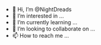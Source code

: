 - 👋 Hi, I’m @NightDreads
- 👀 I’m interested in ...
- 🌱 I’m currently learning ...
- 💞️ I’m looking to collaborate on ...
- 📫 How to reach me ...

<!---
NightDreads/NightDreads is a ✨ special ✨ repository because its `README.md` (this file) appears on your GitHub profile.
You can click the Preview link to take a look at your changes.
--->
